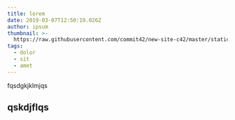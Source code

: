 ```yaml
---
title: lorem
date: 2019-03-07T12:50:19.026Z
author: ipsum
thumbnail: >-
  https://raw.githubusercontent.com/commit42/new-site-c42/master/static/assets/bilboquet.gif
tags:
  - dolor
  - sit
  - amet
---
```

fqsdgkjklmjqs

## qskdjflqs
